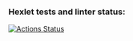 ### Hexlet tests and linter status:
[![Actions Status](https://github.com/vicktor123/frontend-project-lvl1/workflows/hexlet-check/badge.svg)](https://github.com/vicktor123/frontend-project-lvl1/actions)